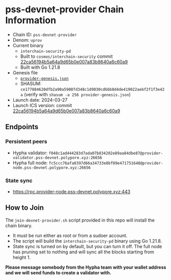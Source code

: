 # pss-devnet-provider Chain Information

* Chain ID: `pss-devnet-provider`
* Denom: `uprov`
* Current binary
  * `interchain-security-pd`
  * Built to `cosmos/interchain-security` commit [22ca56194b5a64a9d65b0e007a83b8640a6c60a9](https://github.com/cosmos/interchain-security/commit/22ca56194b5a64a9d65b0e007a83b8640a6c60a9)
  * Built with Go 1.21.8
* Genesis file
  * [`provider-genesis.json`](https://github.com/hyphacoop/ics-testnets/raw/main/pss-devnet/pss-devnet-provider/provider-genesis.json)
  * SHASUM: `ce177884620dfb2a90a5908fd348c1d9030cdbbb8d4de419022aebf2f1f3e42a` (verify with `shasum -a 256 provider-genesis.json`)
* Launch date: 2024-03-27
* Launch ICS version: commit [22ca56194b5a64a9d65b0e007a83b8640a6c60a9](https://github.com/cosmos/interchain-security/commit/22ca56194b5a64a9d65b0e007a83b8640a6c60a9)

## Endpoints

### Persistent peers

* Hypha validator: `f048c1ad444283d7ada07b834202e89aa84dbe87@provider-validator.pss-devnet.polypore.xyz:26656`
* Hypha full node: `fc5ccc76afa8397d66a34733e8bf89e471751648@provider-node.pss-devnet.polypore.xyz:26656`

### State sync

* https://rpc.provider-node.pss-devnet.polypore.xyz:443

## How to Join

The `join-devnet-provider.sh` script provided in this repo will install the chain binary.
* It must be run either as root or from a sudoer account.
* The script will build the `interchain-security-pd` binary using Go 1.21.8.
* State sync is turned on by default, but you can turn it off. The full node has pruning set to nothing and will sync all the blocks starting from height 1.

**Please message somebody from the Hypha team with your wallet address and we will send funds to create a validator with.**